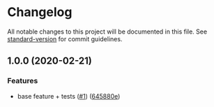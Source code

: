 # Changelog

All notable changes to this project will be documented in this file. See [standard-version](https://github.com/conventional-changelog/standard-version) for commit guidelines.

## 1.0.0 (2020-02-21)


### Features

* base feature + tests ([#1](https://github.com/danielkov/prettybits/issues/1)) ([645880e](https://github.com/danielkov/prettybits/commit/645880eaeaf3380c9a910f155e4a225073ca495f))
